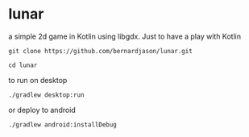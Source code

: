 # lunar

a simple 2d game in Kotlin using libgdx. Just to have a play with Kotlin

```
git clone https://github.com/bernardjason/lunar.git

cd lunar
```
to run on desktop
```
./gradlew desktop:run
```
or deploy to android
```
./gradlew android:installDebug
```
